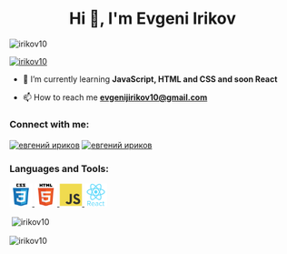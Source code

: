 <h1 align="center">Hi 👋, I'm Evgeni Irikov</h1>
<p align="left"> <img src="https://komarev.com/ghpvc/?username=irikov10&label=Profile%20views&color=0e75b6&style=flat" alt="irikov10" /> </p>

<p align="left"> <a href="https://github.com/ryo-ma/github-profile-trophy"><img src="https://github-profile-trophy.vercel.app/?username=irikov10" alt="irikov10" /></a> </p>

- 🌱 I’m currently learning **JavaScript, HTML and CSS and soon React**

- 📫 How to reach me **evgenijirikov10@gmail.com**

<h3 align="left">Connect with me:</h3>
<p align="left">
<a href="https://linkedin.com/in/евгений ириков" target="blank"><img align="center" src="https://raw.githubusercontent.com/rahuldkjain/github-profile-readme-generator/master/src/images/icons/Social/linked-in-alt.svg" alt="евгений ириков" height="30" width="40" /></a>
<a href="https://fb.com/евгений ириков" target="blank"><img align="center" src="https://raw.githubusercontent.com/rahuldkjain/github-profile-readme-generator/master/src/images/icons/Social/facebook.svg" alt="евгений ириков" height="30" width="40" /></a>
</p>

<h3 align="left">Languages and Tools:</h3>
<p align="left"> <a href="https://www.w3schools.com/css/" target="_blank" rel="noreferrer"> <img src="https://raw.githubusercontent.com/devicons/devicon/master/icons/css3/css3-original-wordmark.svg" alt="css3" width="40" height="40"/> </a> <a href="https://www.w3.org/html/" target="_blank" rel="noreferrer"> <img src="https://raw.githubusercontent.com/devicons/devicon/master/icons/html5/html5-original-wordmark.svg" alt="html5" width="40" height="40"/> </a> <a href="https://developer.mozilla.org/en-US/docs/Web/JavaScript" target="_blank" rel="noreferrer"> <img src="https://raw.githubusercontent.com/devicons/devicon/master/icons/javascript/javascript-original.svg" alt="javascript" width="40" height="40"/> </a> <a href="https://reactjs.org/" target="_blank" rel="noreferrer"> <img src="https://raw.githubusercontent.com/devicons/devicon/master/icons/react/react-original-wordmark.svg" alt="react" width="40" height="40"/> </a> </p>

<p>&nbsp;<img align="center" src="https://github-readme-stats.vercel.app/api?username=irikov10&show_icons=true&locale=en" alt="irikov10" /></p>

<p><img align="center" src="https://github-readme-streak-stats.herokuapp.com/?user=irikov10&" alt="irikov10" /></p>
